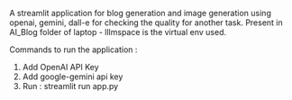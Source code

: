 A streamlit application for blog generation and image generation using openai, gemini, dall-e for checking the quality for another task.
Present in AI_Blog folder of laptop - lllmspace is the virtual env used.

Commands to run the application :

1. Add OpenAI API Key
2. Add google-gemini api key
3. Run : streamlit run app.py
